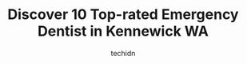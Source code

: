 ---
layout: ampstory
image: https://i0.wp.com/www.depkes.org/wp-content/uploads/2023/06/emergency-dentist-0-in-kennewick-wa-1685873338.jpeg?resize=640,853
author: techidn
featured: false
description: Discover the impressive array of Emergency Dentist options in Kennewick WA, where you can find 10 of the largest Emergency Dentist establishments in the area. From renowned classics to hidde
title: Discover 10 Top-rated Emergency Dentist in Kennewick WA
cover:
   title: Discover 10 Top-rated Emergency Dentist in Kennewick WA
   subtitle: Rickpate
   background: https://www.depkes.org/wp-content/uploads/2023/06/emergency-dentist-0-in-kennewick-wa-1685873338.jpeg

pages: 
 - layout: thirds
   top: <h1>#1 Forever Smiles Family Dental</h1>
   bottom: "<p>Had such a great experience! for being my first time with them. I loved how they are so nice to everyone and they make sure your ok at all times. Thank you to DR. Tin and</p>"
   background: https://www.depkes.org/wp-content/uploads/2023/06/emergency-dentist-1-in-kennewick-wa-1685873339.jpeg
   backgroundblur: true
 - layout: thirds
   top: <h1>#2 Southridge Dental</h1>
   bottom: "<p>I love this office.  Everyone is very nice. They explain everything, taylor the experience to you.  They are accommodating and have amenities to make it more comfortable,</p>"
   background: https://www.depkes.org/wp-content/uploads/2023/06/emergency-dentist-2-in-kennewick-wa-1685873339.jpeg
   cta:
      link: https://www.depkes.org/blog/discover-10-top-rated-emergency-dentist-in-kennewick-wa/
      text: Discover 10 Top-rated Emergency Dentist in Kennewick WA
 - layout: thirds
   top: <h1>#3 Family First Dental - Yelm</h1>
   bottom: "<p>419 N Yelm St, Kennewick, WA 99336, United States</p>"
   background: https://www.depkes.org/wp-content/uploads/2023/06/emergency-dentist-3-in-kennewick-wa-1685873340.jpeg
   cta:
      link: https://www.depkes.org/blog/discover-10-top-rated-emergency-dentist-in-kennewick-wa/
      text: Discover 10 Top-rated Emergency Dentist in Kennewick WA
 - layout: thirds
   top: <h1>#4 Marineland Dental Care - Dr. Walter Hadley</h1>
   bottom: "<p>5219 W Clearwater Ave Ste 2, Kennewick, WA 99336, United States</p>"
   background: https://images.unsplash.com/photo-1599422314077-f4dfdaa4cd09?ixlib=rb-4.0.3&ixid=MnwxMjA3fDB8MHxwaG90by1wYWdlfHx8fGVufDB8fHx8&auto=format&fit=crop&w=640&h=853&q=80
   cta:
      link: https://www.depkes.org/blog/discover-10-top-rated-emergency-dentist-in-kennewick-wa/
      text: Discover 10 Top-rated Emergency Dentist in Kennewick WA
 - layout: thirds
   top: <h1>#5 Kennewick Dental</h1>
   bottom: "<p>9501 W Clearwater Ave STE A120, Kennewick, WA 99336, United States</p>"
   background: https://images.unsplash.com/photo-1604871000636-074fa5117945?ixlib=rb-4.0.3&ixid=MnwxMjA3fDB8MHxwaG90by1wYWdlfHx8fGVufDB8fHx8&auto=format&fit=crop&w=640&h=853&q=80
   cta:
      link: https://www.depkes.org/blog/discover-10-top-rated-emergency-dentist-in-kennewick-wa/
      text: Discover 10 Top-rated Emergency Dentist in Kennewick WA
 - layout: thirds
   top: <h1>#6 Aspen Dental</h1>
   bottom: "<p>6607 W Canal Dr Ste B, Kennewick, WA 99336, United States</p>"
   background: https://images.unsplash.com/photo-1580610447943-1bfbef5efe07?ixlib=rb-4.0.3&ixid=MnwxMjA3fDB8MHxwaG90by1wYWdlfHx8fGVufDB8fHx8&auto=format&fit=crop&w=640&h=853&q=80
   cta:
      link: https://www.depkes.org/blog/discover-10-top-rated-emergency-dentist-in-kennewick-wa/
      text: Discover 10 Top-rated Emergency Dentist in Kennewick WA
 - layout: thirds
   top: <h1>#7 Chinook Family Dental Care</h1>
   bottom: "<p>7301 W Deschutes Ave, Kennewick, WA 99336, United States</p>"
   background: https://images.unsplash.com/photo-1618005182384-a83a8bd57fbe?ixlib=rb-4.0.3&ixid=MnwxMjA3fDB8MHxwaG90by1wYWdlfHx8fGVufDB8fHx8&auto=format&fit=crop&w=640&h=853&q=80
   cta:
      link: https://www.depkes.org/blog/discover-10-top-rated-emergency-dentist-in-kennewick-wa/
      text: Discover 10 Top-rated Emergency Dentist in Kennewick WA
 - layout: thirds
   middle: Continue reading...
   background: https://images.unsplash.com/photo-1609083590460-7b8cc0ca65f8?ixlib=rb-4.0.3&ixid=MnwxMjA3fDB8MHxwaG90by1wYWdlfHx8fGVufDB8fHx8&auto=format&fit=crop&w=640&h=853&q=80
   cta:
      link: https://www.depkes.org/blog/discover-10-top-rated-emergency-dentist-in-kennewick-wa/
      text: Discover 10 Top-rated Emergency Dentist in Kennewick WA
      
---
